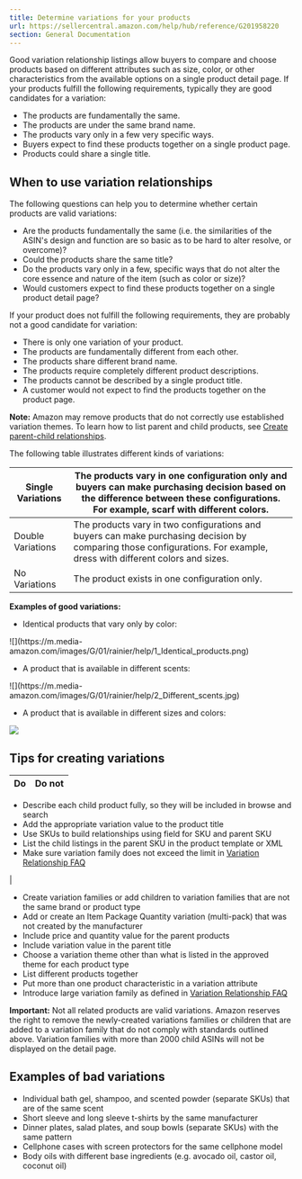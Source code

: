 ```yaml
---
title: Determine variations for your products
url: https://sellercentral.amazon.com/help/hub/reference/G201958220
section: General Documentation
---
```


Good variation relationship listings allow buyers to compare and choose
products based on different attributes such as size, color, or other
characteristics from the available options on a single product detail page. If
your products fulfill the following requirements, typically they are good
candidates for a variation:

  * The products are fundamentally the same.
  * The products are under the same brand name.
  * The products vary only in a few very specific ways.
  * Buyers expect to find these products together on a single product page.
  * Products could share a single title.

## When to use variation relationships

The following questions can help you to determine whether certain products are
valid variations:

  * Are the products fundamentally the same (i.e. the similarities of the ASIN's design and function are so basic as to be hard to alter resolve, or overcome)?
  * Could the products share the same title?
  * Do the products vary only in a few, specific ways that do not alter the core essence and nature of the item (such as color or size)?
  * Would customers expect to find these products together on a single product detail page?

If your product does not fulfill the following requirements, they are probably
not a good candidate for variation:

  * There is only one variation of your product.
  * The products are fundamentally different from each other.
  * The products share different brand name.
  * The products require completely different product descriptions. 
  * The products cannot be described by a single product title. 
  * A customer would not expect to find the products together on the product page. 

**Note:** Amazon may remove products that do not correctly use established
variation themes. To learn how to list parent and child products, see [Create
parent-child relationships](/gp/help/G202135320).

The following table illustrates different kinds of variations:

Single Variations  | The products vary in one configuration only and buyers can make purchasing decision based on the difference between these configurations. For example, scarf with different colors.  
---|---  
Double Variations  | The products vary in two configurations and buyers can make purchasing decision by comparing those configurations. For example, dress with different colors and sizes.  
No Variations  | The product exists in one configuration only.  
  
**Examples of good variations:**

  * Identical products that vary only by color: 

![](https://m.media-
amazon.com/images/G/01/rainier/help/1_Identical_products.png)  

  * A product that is available in different scents: 

![](https://m.media-
amazon.com/images/G/01/rainier/help/2_Different_scents.jpg)  

  * A product that is available in different sizes and colors: 

![](https://d1n436oh1t0g4d.cloudfront.net/GVS7UKVN55Q28YPD_Global_en-US.jpeg)

##  Tips for creating variations

Do | Do not  
---|---  
  
  * Describe each child product fully, so they will be included in browse and search
  * Add the appropriate variation value to the product title
  * Use SKUs to build relationships using field for SKU and parent SKU
  * List the child listings in the parent SKU in the product template or XML
  * Make sure variation family does not exceed the limit in [Variation Relationship FAQ](/gp/help/G201951410)

|

  * Create variation families or add children to variation families that are not the same brand or product type
  * Add or create an Item Package Quantity variation (multi-pack) that was not created by the manufacturer
  * Include price and quantity value for the parent products
  * Include variation value in the parent title
  * Choose a variation theme other than what is listed in the approved theme for each product type
  * List different products together
  * Put more than one product characteristic in a variation attribute
  * Introduce large variation family as defined in [Variation Relationship FAQ](/gp/help/G201951410)

  
  
**Important:** Not all related products are valid variations. Amazon reserves
the right to remove the newly-created variations families or children that are
added to a variation family that do not comply with standards outlined above.
Variation families with more than 2000 child ASINs will not be displayed on
the detail page.

## Examples of bad variations

  * Individual bath gel, shampoo, and scented powder (separate SKUs) that are of the same scent
  * Short sleeve and long sleeve t-shirts by the same manufacturer 
  * Dinner plates, salad plates, and soup bowls (separate SKUs) with the same pattern 
  * Cellphone cases with screen protectors for the same cellphone model 
  * Body oils with different base ingredients (e.g. avocado oil, castor oil, coconut oil)

